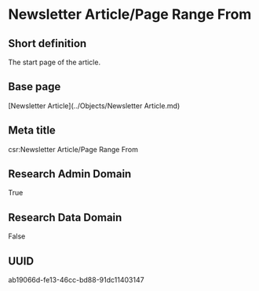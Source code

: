 # Newsletter Article/Page Range From
## Short definition
The start page of the article.
## Base page
[Newsletter Article](../Objects/Newsletter Article.md)
## Meta title
csr:Newsletter Article/Page Range From
## Research Admin Domain
True
## Research Data Domain
False
## UUID
ab19066d-fe13-46cc-bd88-91dc11403147
